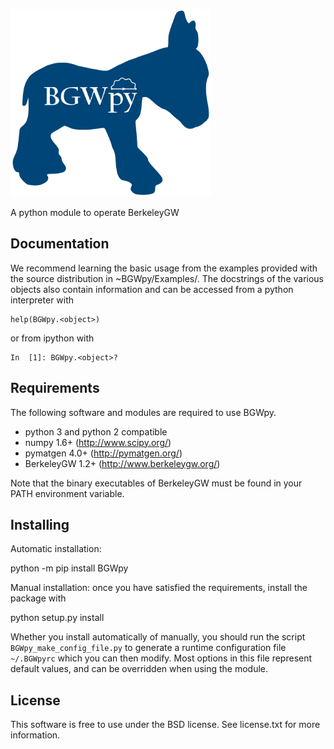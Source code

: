 
<a href="url"><img src="https://github.com/BerkeleyGW/BGWpy/blob/master/dev/logo/BGWpy.png" height="300" ></a><br clear="all" />

A python module to operate BerkeleyGW


Documentation
-------------

We recommend learning the basic usage from the examples provided
with the source distribution in ~BGWpy/Examples/. The docstrings
of the various objects also contain information and can be accessed
from a python interpreter with

    help(BGWpy.<object>)


or from ipython with

    In  [1]: BGWpy.<object>?


Requirements
------------

The following software and modules are required to use BGWpy.

  * python 3 and python 2 compatible
  * numpy 1.6+      (http://www.scipy.org/)
  * pymatgen 4.0+   (http://pymatgen.org/)
  * BerkeleyGW 1.2+ (http://www.berkeleygw.org/)

Note that the binary executables of BerkeleyGW must be found
in your PATH environment variable.


Installing
----------

Automatic installation:

  python -m pip install BGWpy

Manual installation: once you have satisfied the requirements, install the package with

  python setup.py install

Whether you install automatically of manually,
you should run the script `BGWpy_make_config_file.py`
to generate a runtime configuration file `~/.BGWpyrc`
which you can then modify. Most options in this file
represent default values, and can be overridden when using the module.


License
-------

This software is free to use under the BSD license.
See license.txt for more information.

